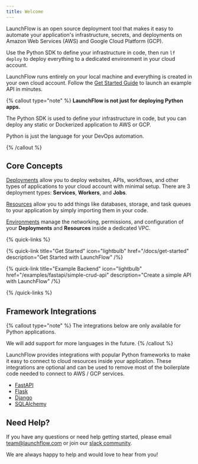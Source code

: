 ```yaml
---
title: Welcome
---
```


LaunchFlow is an open source deployment tool that makes it easy to automate your application's infrastructure, secrets, and deployments on Amazon Web Services (AWS) and Google Cloud Platform (GCP).

Use the Python SDK to define your infrastructure in code, then run `lf deploy` to deploy everything to a dedicated environment in your cloud account.

LaunchFlow runs entirely on your local machine and everything is created in your own cloud account. Follow the [Get Started Guide](/docs/get-started) to launch an example API in minutes.


{% callout type="note" %}
**LaunchFlow is not just for deploying Python apps.**

The Python SDK is used to define your infrastructure in code, but you can deploy any static or Dockerized application to AWS or GCP.

Python is just the language for your DevOps automation.

{% /callout %}

## Core Concepts

[Deployments](/docs/concepts/deployments) allow you to deploy websites, APIs, workflows, and other types of applications to your cloud account with minimal setup. There are 3 deployment types: **Services**, **Workers**, and **Jobs**.

[Resources](/docs/concepts/resources) allow you to add things like databases, storage, and task queues to your application by simply importing them in your code.

[Environments](/docs/concepts/environments) manage the networking, permissions, and configuration of your **Deployments** and **Resources** inside a dedicated VPC.


{% quick-links %}

{% quick-link title="Get Started" icon="lightbulb" href="/docs/get-started" description="Get Started with LaunchFlow" /%}

{% quick-link title="Example Backend" icon="lightbulb" href="/examples/fastapi/simple-crud-api" description="Create a simple API with LaunchFlow" /%}

{% /quick-links %}

## Framework Integrations

{% callout type="note" %}
The integrations below are only available for Python applications.

We will add support for more languages in the future.
{% /callout %}

LaunchFlow provides integrations with popular Python frameworks to make it easy to connect to cloud resources inside your application. These integrations are optional and can be used to remove most of the boilerplate code needed to connect to AWS / GCP services.

- [FastAPI](/docs/framework-guides/fastapi)
- [Flask](/docs/framework-guides/flask)
- [Django](/docs/framework-guides/django)
- [SQLAlchemy](/docs/framework-guides/sqlalchemy)

## Need Help?

If you have any questions or need help getting started, please email [team@launchflow.com](mailto:team@launchflow.com) or join our [slack community](https://join.slack.com/t/launchflowusers/shared_invite/zt-280e6a5ck-zfCrKbqw5w89L~0Xl55G4w).

We are always happy to help and would love to hear from you!
